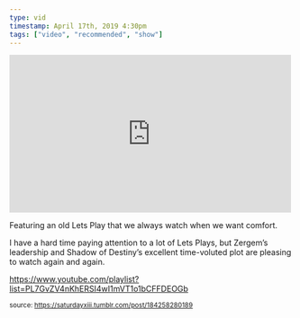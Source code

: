 ```yaml
---
type: vid
timestamp: April 17th, 2019 4:30pm
tags: ["video", "recommended", "show"]
---
```

<iframe width="500" height="281"  id="youtube_iframe" src="https://www.youtube.com/embed/cjQrC5yB_aA?feature=oembed&amp;enablejsapi=1&amp;origin=http://safe.txmblr.com&amp;wmode=opaque" frameborder="0" allow="accelerometer; autoplay; clipboard-write; encrypted-media; gyroscope; picture-in-picture" allowfullscreen></iframe>                    
                                            
Featuring an old Lets Play that we always watch when we want comfort. 

I have a hard time paying attention to a lot of Lets Plays, but Zergem’s leadership and Shadow of Destiny’s excellent time-voluted plot are pleasing to watch again and again.

<a href="https://www.youtube.com/playlist?list=PL7GvZV4nKhERSI4wI1mVT1o1bCFFDEOGb" target="_blank">https://www.youtube.com/playlist?list=PL7GvZV4nKhERSI4wI1mVT1o1bCFFDEOGb</a><br/>
 
                                                    
<small>source: https://saturdayxiii.tumblr.com/post/184258280189</small>